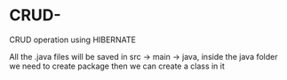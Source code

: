 # CRUD-
CRUD operation using HIBERNATE

All the .java files will be saved in src -> main -> java, inside the java folder we need to create package then we can create a class in it 
